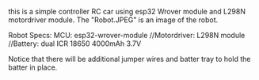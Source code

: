 this is a simple controller RC car using esp32 Wrover module and L298N motordriver module. The "Robot.JPEG" is an image of the robot. 

Robot Specs: 
MCU: esp32-wrover-module
//Motordriver: L298N module
//Battery: dual ICR 18650 4000mAh 3.7V

Notice that there will be additional jumper wires and batter tray to hold the batter in place. 

